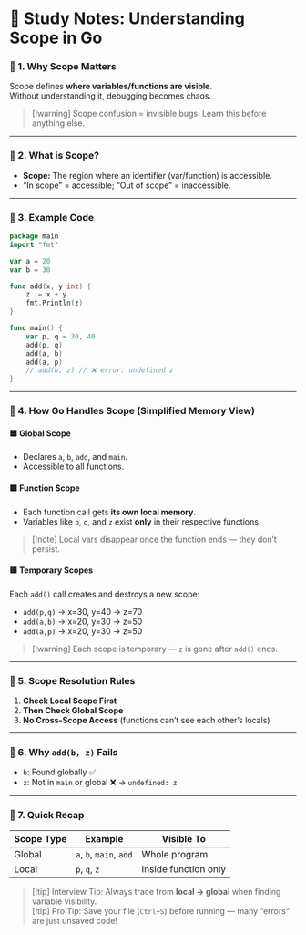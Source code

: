 # 🧠 Study Notes: Understanding Scope in Go

### 🔹 1. Why Scope Matters
Scope defines **where variables/functions are visible**.  
Without understanding it, debugging becomes chaos.

> [!warning] Scope confusion = invisible bugs. Learn this before anything else.

---

### 🔹 2. What is Scope?
- **Scope:** The region where an identifier (var/function) is accessible.  
- “In scope” = accessible; “Out of scope” = inaccessible.

---

### 🔹 3. Example Code
```go
package main
import "fmt"

var a = 20
var b = 30

func add(x, y int) {
    z := x + y
    fmt.Println(z)
}

func main() {
    var p, q = 30, 40
    add(p, q)
    add(a, b)
    add(a, p)
    // add(b, z) // ❌ error: undefined z
}
```

---

### 🔹 4. How Go Handles Scope (Simplified Memory View)

#### 🟦 Global Scope
- Declares `a`, `b`, `add`, and `main`.
- Accessible to all functions.

#### 🟩 Function Scope
- Each function call gets **its own local memory**.
- Variables like `p`, `q`, and `z` exist **only** in their respective functions.

> [!note] Local vars disappear once the function ends — they don’t persist.

#### 🟨 Temporary Scopes
Each `add()` call creates and destroys a new scope:
- `add(p,q)` → x=30, y=40 → z=70  
- `add(a,b)` → x=20, y=30 → z=50  
- `add(a,p)` → x=20, y=30 → z=50  

> [!warning] Each scope is temporary — `z` is gone after `add()` ends.

---

### 🔹 5. Scope Resolution Rules
1. **Check Local Scope First**  
2. **Then Check Global Scope**  
3. **No Cross-Scope Access** (functions can’t see each other’s locals)

---

### 🔹 6. Why `add(b, z)` Fails
- `b`: Found globally ✅  
- `z`: Not in `main` or global ❌ → `undefined: z`

---

### 🔹 7. Quick Recap
| Scope Type | Example | Visible To |
|-------------|----------|-------------|
| Global | `a`, `b`, `main`, `add` | Whole program |
| Local | `p`, `q`, `z` | Inside function only |

> [!tip] Interview Tip: Always trace from **local → global** when finding variable visibility.  
> [!tip] Pro Tip: Save your file (`Ctrl+S`) before running — many “errors” are just unsaved code!
